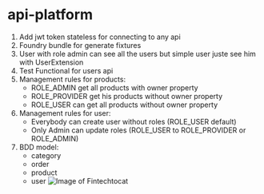 # api-platform
1. Add jwt token stateless for connecting to any api
2. Foundry bundle for generate fixtures
3. User with role admin can see all the users but simple user juste see him with UserExtension
4. Test Functional for users api
5. Management rules for products:
    * ROLE_ADMIN get all products with owner property
    * ROLE_PROVIDER get his products without owner property
    * ROLE_USER can get all products without owner property
6. Management rules for user:
   * Everybody can create user without roles (ROLE_USER default)
   * Only Admin can update roles (ROLE_USER to ROLE_PROVIDER or ROLE_ADMIN)
7. BDD model:
    * category
    * order
    * product
    * user
![Image of Fintechtocat](https://octodex.github.com/images/Fintechtocat.png)
   

